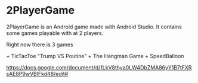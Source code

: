 # 2PlayerGame

<p>2PlayerGame is an Android game made with Android Studio. It contains some games playable with at 2 players.</p>
<p>Right now there is 3 games</p>
+ TicTacToe "Trump VS Poutine"
+ The Hangman Game
+ SpeedBalloon

https://docs.google.com/document/d/1LkV8thya0LW4DbZMA86yY1B7tFXRsAE8P9wVBlFkd48/edit#
